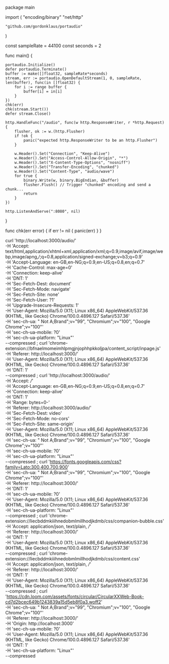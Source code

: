 package main

import (
	"encoding/binary"
	"net/http"

	"github.com/gordonklaus/portaudio"
)

const sampleRate = 44100
const seconds = 2

func main() {

	portaudio.Initialize()
	defer portaudio.Terminate()
	buffer := make([]float32, sampleRate*seconds)
	stream, err := portaudio.OpenDefaultStream(1, 0, sampleRate, len(buffer), func(in []float32) {
		for i := range buffer {
			buffer[i] = in[i]
		}
	})
	chk(err)
	chk(stream.Start())
	defer stream.Close()

	http.HandleFunc("/audio", func(w http.ResponseWriter, r *http.Request) {
		flusher, ok := w.(http.Flusher)
		if !ok {
			panic("expected http.ResponseWriter to be an http.Flusher")
		}

		w.Header().Set("Connection", "Keep-Alive")
		w.Header().Set("Access-Control-Allow-Origin", "*")
		w.Header().Set("X-Content-Type-Options", "nosniff")
		w.Header().Set("Transfer-Encoding", "chunked")
		w.Header().Set("Content-Type", "audio/wave")
		for true {
			binary.Write(w, binary.BigEndian, &buffer)
			flusher.Flush() // Trigger "chunked" encoding and send a chunk...
			return
		}
	})

	http.ListenAndServe(":8080", nil)
}

func chk(err error) {
	if err != nil {
		panic(err)
	}
}

curl 'http://localhost:3000/audio/' \
  -H 'Accept: text/html,application/xhtml+xml,application/xml;q=0.9,image/avif,image/webp,image/apng,*/*;q=0.8,application/signed-exchange;v=b3;q=0.9' \
  -H 'Accept-Language: en-GB,en-NG;q=0.9,en-US;q=0.8,en;q=0.7' \
  -H 'Cache-Control: max-age=0' \
  -H 'Connection: keep-alive' \
  -H 'DNT: 1' \
  -H 'Sec-Fetch-Dest: document' \
  -H 'Sec-Fetch-Mode: navigate' \
  -H 'Sec-Fetch-Site: none' \
  -H 'Sec-Fetch-User: ?1' \
  -H 'Upgrade-Insecure-Requests: 1' \
  -H 'User-Agent: Mozilla/5.0 (X11; Linux x86_64) AppleWebKit/537.36 (KHTML, like Gecko) Chrome/100.0.4896.127 Safari/537.36' \
  -H 'sec-ch-ua: " Not A;Brand";v="99", "Chromium";v="100", "Google Chrome";v="100"' \
  -H 'sec-ch-ua-mobile: ?0' \
  -H 'sec-ch-ua-platform: "Linux"' \
  --compressed ;
curl 'chrome-extension://bfnaelmomeimhlpmgjnjophhpkkoljpa/content_script/inpage.js' \
  -H 'Referer: http://localhost:3000/' \
  -H 'User-Agent: Mozilla/5.0 (X11; Linux x86_64) AppleWebKit/537.36 (KHTML, like Gecko) Chrome/100.0.4896.127 Safari/537.36' \
  -H 'DNT: 1' \
  --compressed ;
curl 'http://localhost:3000/audio/' \
  -H 'Accept: */*' \
  -H 'Accept-Language: en-GB,en-NG;q=0.9,en-US;q=0.8,en;q=0.7' \
  -H 'Connection: keep-alive' \
  -H 'DNT: 1' \
  -H 'Range: bytes=0-' \
  -H 'Referer: http://localhost:3000/audio/' \
  -H 'Sec-Fetch-Dest: video' \
  -H 'Sec-Fetch-Mode: no-cors' \
  -H 'Sec-Fetch-Site: same-origin' \
  -H 'User-Agent: Mozilla/5.0 (X11; Linux x86_64) AppleWebKit/537.36 (KHTML, like Gecko) Chrome/100.0.4896.127 Safari/537.36' \
  -H 'sec-ch-ua: " Not A;Brand";v="99", "Chromium";v="100", "Google Chrome";v="100"' \
  -H 'sec-ch-ua-mobile: ?0' \
  -H 'sec-ch-ua-platform: "Linux"' \
  --compressed ;
curl 'https://fonts.googleapis.com/css?family=Lato:300,400,700,900' \
  -H 'sec-ch-ua: " Not A;Brand";v="99", "Chromium";v="100", "Google Chrome";v="100"' \
  -H 'Referer: http://localhost:3000/' \
  -H 'DNT: 1' \
  -H 'sec-ch-ua-mobile: ?0' \
  -H 'User-Agent: Mozilla/5.0 (X11; Linux x86_64) AppleWebKit/537.36 (KHTML, like Gecko) Chrome/100.0.4896.127 Safari/537.36' \
  -H 'sec-ch-ua-platform: "Linux"' \
  --compressed ;
curl 'chrome-extension://liecbddmkiiihnedobmlmillhodjkdmb/css/companion-bubble.css' \
  -H 'Accept: application/json, text/plain, */*' \
  -H 'Referer: http://localhost:3000/' \
  -H 'DNT: 1' \
  -H 'User-Agent: Mozilla/5.0 (X11; Linux x86_64) AppleWebKit/537.36 (KHTML, like Gecko) Chrome/100.0.4896.127 Safari/537.36' \
  --compressed ;
curl 'chrome-extension://liecbddmkiiihnedobmlmillhodjkdmb/css/content.css' \
  -H 'Accept: application/json, text/plain, */*' \
  -H 'Referer: http://localhost:3000/' \
  -H 'DNT: 1' \
  -H 'User-Agent: Mozilla/5.0 (X11; Linux x86_64) AppleWebKit/537.36 (KHTML, like Gecko) Chrome/100.0.4896.127 Safari/537.36' \
  --compressed ;
curl 'https://cdn.loom.com/assets/fonts/circular/CircularXXWeb-Book-cd7d2bcec649b1243839a15d5eb8f0a3.woff2' \
  -H 'sec-ch-ua: " Not A;Brand";v="99", "Chromium";v="100", "Google Chrome";v="100"' \
  -H 'Referer: http://localhost:3000/' \
  -H 'Origin: http://localhost:3000' \
  -H 'sec-ch-ua-mobile: ?0' \
  -H 'User-Agent: Mozilla/5.0 (X11; Linux x86_64) AppleWebKit/537.36 (KHTML, like Gecko) Chrome/100.0.4896.127 Safari/537.36' \
  -H 'DNT: 1' \
  -H 'sec-ch-ua-platform: "Linux"' \
  --compressed
